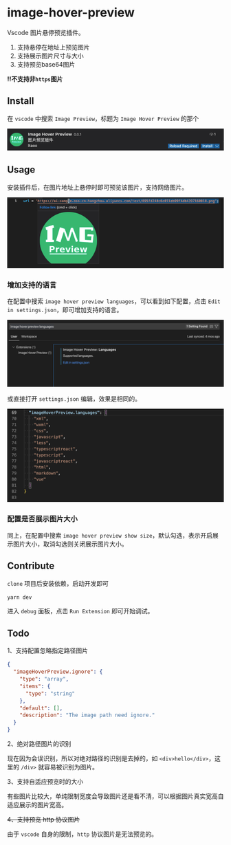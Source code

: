 # image-hover-preview

Vscode 图片悬停预览插件。

1. 支持悬停在地址上预览图片
2. 支持展示图片尺寸与大小
3. 支持预览base64图片

**!!不支持非`https`图片**

## Install

在 `vscode` 中搜索 `Image Preview`，标题为 `Image Hover Preview` 的那个

![](./assets/20210606203914.png)

## Usage

安装插件后，在图片地址上悬停时即可预览该图片，支持网络图片。

![](./assets/20210606203732.png)

### 增加支持的语言

在配置中搜索 `image hover preview languages`，可以看到如下配置，点击 `Edit in settings.json`，即可增加支持的语言。

![](./assets/2023011601.png)

或直接打开 `settings.json` 编辑，效果是相同的。

![](./assets/2023011602.png)

### 配置是否展示图片大小

同上，在配置中搜索 `image hover preview show size`，默认勾选，表示开启展示图片大小，取消勾选则关闭展示图片大小。

## Contribute

`clone` 项目后安装依赖，启动开发即可

```bash
yarn dev
```

进入 `debug` 面板，点击 `Run Extension` 即可开始调试。

## Todo

1、支持配置忽略指定路径图片

```json
{
  "imageHoverPreview.ignore": {
    "type": "array",
    "items": {
      "type": "string"
    },
    "default": [],
    "description": "The image path need ignore."
  }
}
```

2、绝对路径图片的识别

现在因为会误识别，所以对绝对路径的识别是去掉的，如 `<div>hello</div>`，这里的 `/div>` 就容易被识别为图片。

3、支持自适应预览时的大小

有些图片比较大，单纯限制宽度会导致图片还是看不清，可以根据图片真实宽高自适应展示的图片宽高。

~~4、支持预览 http 协议图片~~

由于 `vscode` 自身的限制，`http` 协议图片是无法预览的。
